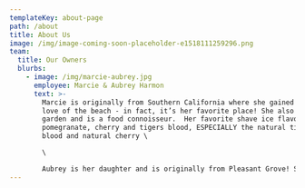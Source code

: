 ```yaml
---
templateKey: about-page
path: /about
title: About Us
image: /img/image-coming-soon-placeholder-e1518111259296.png
team:
  title: Our Owners
  blurbs:
    - image: /img/marcie-aubrey.jpg
      employee: Marcie & Aubrey Harmon
      text: >-
        Marcie is originally from Southern California where she gained a strong
        love of the beach - in fact, it’s her favorite place! She also loves to
        garden and is a food connoisseur.  Her favorite shave ice flavors are
        pomegranate, cherry and tigers blood, ESPECIALLY the natural tigers
        blood and natural cherry \

        \

        Aubrey is her daughter and is originally from Pleasant Grove! She has lived here her whole life. She is on the high school ballroom team and the mountain biking team. She loves to spend time with her friends! A fun fact about Aubrey is that last summer she dyed the ends of her hair with the grape snow cone flavoring and she still has a bit of that coloring that never came out  When she was trying to decide her favorite snow cone flavor, she realized there are just too many and she can’t choose her favorite.
---
```

